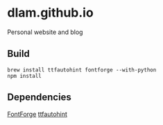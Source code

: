 # dlam.github.io
Personal website and blog

## Build
```
brew install ttfautohint fontforge --with-python
npm install
```

## Dependencies
[FontForge](http://fontforge.github.io/)
[ttfautohint](http://www.freetype.org/ttfautohint/)
